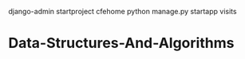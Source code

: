 django-admin startproject cfehome 
python manage.py startapp visits
# Data-Structures-And-Algorithms
